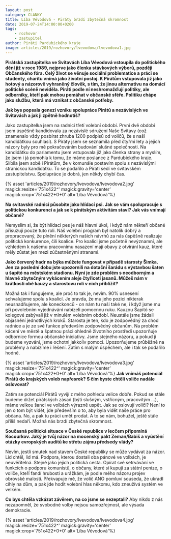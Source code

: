 ```yaml
---
layout: post
category: CLANKY
title: Líba Vévodová - Piráty brzdí zbytečná skromnost
date: 2019-07-24T14:00:00+0200
tags: 
    - rozhovor
    - zastupitel
author: Piráti Pardubického kraje
image: articles/2019/rozhovory/lvevodova/lvevodova1.jpg
---
```

**Pirátská zastupitelka ve Svitavách Líba Vévodová vstoupila do politického dění již v roce 1989, nejprve jako členka stávkových výborů, později Občanského fóra. Celý život se věnuje sociální problematice a práci se studenty, charitu vnímá jako životní postoj. K Pirátům vstupovala již jako hotový a názorově vyhraněný člověk, s tím, že jinou alternativu na domácí politické scéně neviděla. Piráti podle ní neshromažďují politiky, ale odborníky, kteří pak mohou pomáhat v občanské sféře. Politiku chápe jako službu, která má vznikat z občanské potřeby.** 

**Jak bys popsala genezi vzniku spolupráce Pirátů a nezávislých ve Svitavách a jak ji zpětně hodnotíš?**

Jako zastupitelka jsem na radnici třetí volební období. První dvě období jsem úspěšně kandidovala za nezávislé sdružení Naše Svitavy (což znamenalo vždy posbírat zhruba 1200 podpisů od voličů, že s naší kandidátkou souhlasí). S Piráty jsem se seznámila před čtyřmi lety a jejich názory byly pro mě pokračováním budování slušné společnosti. Na kandidátku do parlamentu jsem vstupovala již jako členka strany a myslím, že jsem i já pomohla k tomu, že máme poslance z Pardubického kraje. Slíbila jsem sobě i Pirátům, že v komunále postavím spolu s nezávislými stranickou kandidátku. To se podařilo a Piráti sedí ve  svitavském zastupitelstvu. Spolupráce je dobrá, jen někdy chybí čas.

{% asset 'articles/2019/rozhovory/lvevodova/lvevodova2.jpg' magick:resize='751x422^' 
magick:gravity='center' magick:crop='751x422+0+0' alt='Líba Vévodová'%}

**Na svitavské radnici působíte jako hlídací psi. Jak se vám spolupracuje s politickou konkurencí a jak se k pirátským aktivitám staví? Jak vás vnímají občané?**

Nemyslím si, že být hlídací pes je náš hlavní úkol, i když nám někteří občané přisuzují pouze tuto roli. Náš volební program byl natolik dobrý a propracovaný, že plnění některých našich návrhů za nás úspěšně realizuje politická konkurence, čili koalice. Pro koalici jsme početně nevýznamní, ale vzhledem k našemu pracovnímu nasazení mají obavy z otvírání kauz, které měly zůstat jen mezi zúčastněnými stranami.

**Jako červený hadr na býka můžete fungovat v případě starosty Šimka. Jen za poslední dobu jste upozornili na dotační šarádu s výstavbou šaten u šapitó na městském stadionu. Nyní je zde problém s neodborným a hlavně zbytečným vykácením aleje čtyřiceti jasanů. Můžeš nám v krátkosti obě kauzy a starostovu roli v nich přiblížit?**

Možná tak i fungujeme, ale proč to tak je, nevím. 90% usnesení schvalujeme spolu s koalicí. Je pravda, že mu jeho pozici nikterak neusnadňujeme, ale koneckonců - on nám tu naši také ne, i když jsme mu při povolebním vyjednávání nabízeli pomocnou ruku. Kauzou Šapitó se kolegové zabývali již v minulém volebním období. Neustále jsme žádali  objasnění jednotlivých kroků. Starosta je ten, kdo je zodpovědný za chod radnice a je ze své funkce především zodpovědný občanům. Na problém kácení ve městě a špatnou práci ohledně životního prostředí upozorňuje odbornice formou občanské iniciativy. Jsme stejného názoru, a pokud jí budeme vyzváni, jsme ochotni jakkoliv pomoci. Upozorňujeme průběžně na problémy a nabízíme i řešení. Zatím s malým úspěchem, ale i tak se podařilo hodně. 

{% asset 'articles/2019/rozhovory/lvevodova/lvevodova3.jpg' magick:resize='751x422^' 
magick:gravity='center' magick:crop='751x422+0+0' alt='Líba Vévodová'%}
**Jak vnímáš potenciál Pirátů do krajských voleb napřesrok? S čím byste chtěli voliče nadále oslovovat?**

Zatím se potenciál Pirátů vyvíjí z mého pohledu velice dobře. Pokud se stále budeme držet pirátských zásad (býti slušným, vstřícným, pracovitým …), máme velkou šanci ve volbách výrazně uspět. Jak se oslovují voliči? Není to jen o tom být vidět, jde především o to, aby byla vidět naše práce pro občana. No, a pak tu práci umět prodat. A to se nám, bohužel, ještě stále příliš nedaří. Možná nás brzdí zbytečná skromnost.

**Současná politická situace v České republice v lecčem připomíná Kocourkov. Jaký je tvůj názor na mocenský pakt Zeman/Babiš a vyústění otázky evropských auditů ke střetu zájmu předsedy vlády?**

Nevím, jestli smutek nad stavem České republiky se může vydávat za názor. Lid chtěl, lid má. Podpora, kterou dostali oba pánové ve volbách, je neuvěřitelná. Stejně jako jejich politická cesta. Opírat své setrvávání ve funkcích o podporu komunistů, o občany, které si kupuji za státní peníze, o voliče, kteří fandí hrubosti a urážkám,  je podle mého názoru projev obrovské malosti. Překvapuje mě, že volič ANO pomluví souseda, že ukradl cihly na dům, a pak jde hodit volební hlas někomu, kdo zneužívá systém ve velkém.

**Co bys chtěla vzkázat závěrem, na co jsme se nezeptali?**
Aby nikdo z nás nezapomněl, že svobodné volby nejsou samozřejmost, ale výsada demokracie.

{% asset 'articles/2019/rozhovory/lvevodova/lvevodova4.jpg' magick:resize='751x422^' 
magick:gravity='center' magick:crop='751x422+0+0' alt='Líba Vévodová'%}
